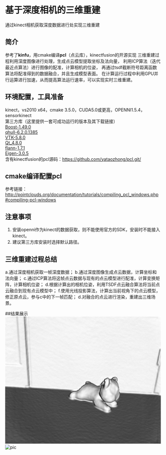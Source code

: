 # 基于深度相机的三维重建

通过kinect相机获取深度数据进行处实现三维重建
## 简介
参考了**kinfu**，用cmake编译**pcl**（点云库），kinectfusion的开源实现
三维重建过程利用深度图像进行处理，生成点云模型提取坐标及法向量，
利用ICP算法（迭代最近点算法）进行图像的配准，计算相机的位姿，
再通过tsdf截断符号距离函数算法将配准得到的数据融合，并且生成模型表面。
在计算运行过程中利用GPU并行运算进行加速，从而提高算法运行速率，可以实现实时三维重建。

## 环境配置，工具准备
kinect，vs2010 x64，cmake 3.5.0，CUDA5.0或更高，OPENNI1.5.4，sensorkinect  
第三方库（这里提供一套可成功运行的版本及其下载链接）  
[Boost-1.49.0](http://sourceforge.net/projects/pointclouds/files/dependencies/Boost-1.49.0-vs2010-x64.exe/download)  
[qhull-6.2.0.1385](http://sourceforge.net/projects/pointclouds/files/dependencies/qhull-6.2.0.1385-vs2010-x64.exe/download)  
[VTK-5.8.0](http://sourceforge.net/projects/pointclouds/files/dependencies/VTK-5.8.0-msvc2010-win64_with_qt_support.exe/download)  
[Qt_4.8.0](http://sourceforge.net/projects/pointclouds/files/dependencies/Qt_4.8.0_msvc2010_win64.exe/download)  
[flann-1.7.1](http://sourceforge.net/projects/pointclouds/files/dependencies/flann-1.7.1-vs2010-x64.exe/download0)  
[Eigen-3.0.5](http://sourceforge.net/projects/pointclouds/files/dependencies/Eigen-3.0.5.exe/download)  
含有kinectfusion的pcl源码：https://github.com/yataozhong/pcl.git/  
## cmake编译配置pcl
参考链接： http://pointclouds.org/documentation/tutorials/compiling_pcl_windows.php#compiling-pcl-windows  
## 注意事项
1. 安装openni作为kinect的数据获取，则不能使用官方的SDK，安装时不能接入kinect。  
2. 建议第三方库安装时选择默认路径。

## 三维重建过程总结
a.通过深度相机获取一帧深度数据；
b.通过深度图像生成点云数据，计算坐标和法向量；
c.通过ICP算法将这帧点云数据与现有的点云模型进行配准，计算变换矩阵，计算相机位姿；
d.根据计算出的相机位姿，利用TSDF点云融合算法将当前点云融合到现有点云模型中；
f.使用光线投影算法，计算出当前视角下的点云模型，修正原点云，参与c中的下一帧匹配；
d.对融合的点云进行渲染，重建出三维场景。

##结果展示
![pic](./pics/效果1.png)
![pic](./pics/效果2.png)
 
